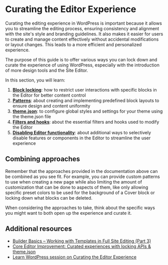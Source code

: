 # Curating the Editor Experience

Curating the editing experience in WordPress is important because it allows you to streamline the editing process, ensuring consistency and alignment with the site's style and branding guidelines. It also makes it easier for users to create and manage content effectively without accidental modifications or layout changes. This leads to a more efficient and personalized experience.

The purpose of this guide is to offer various ways you can lock down and curate the experience of using WordPress, especially with the introduction of more design tools and the Site Editor. 

In this section, you will learn:

1. [**Block locking**](https://developer.wordpress.org/block-editor/how-to-guides/curating-the-editor-experience/block-locking): how to restrict user interactions with specific blocks in the Editor for better content control
1. [**Patterns**](https://developer.wordpress.org/block-editor/how-to-guides/curating-the-editor-experience/patterns): about creating and implementing predefined block layouts to ensure design and content uniformity
1. [**theme.json**](https://developer.wordpress.org/block-editor/how-to-guides/curating-the-editor-experience/theme-json): to configure global styles and settings for your theme using the theme.json file
1. [**Filters and hooks**](https://developer.wordpress.org/block-editor/how-to-guides/curating-the-editor-experience/filters-and-hooks): about the essential filters and hooks used to modify the Editor
1. [**Disabling Editor functionality**](https://developer.wordpress.org/block-editor/how-to-guides/curating-the-editor-experience/disable-editor-functionality): about additional ways to selectively disable features or components in the Editor to streamline the user experience

## Combining approaches

Remember that the approaches provided in the documentation above can be combined as you see fit. For example, you can provide custom patterns to use when creating a new page while also limiting the amount of customization that can be done to aspects of them, like only allowing specific preset colors to be used for the background of a Cover block or locking down what blocks can be deleted. 

When considering the approaches to take, think about the specific ways you might want to both open up the experience and curate it. 

## Additional resources

- [Builder Basics – Working with Templates in Full Site Editing (Part 3)](https://wordpress.tv/2022/05/24/nick-diego-builder-basics-working-with-templates-in-full-site-editing-part-3/)
- [Core Editor Improvement: Curated experiences with locking APIs & theme.json](https://make.wordpress.org/core/2022/02/09/core-editor-improvement-curated-experiences-with-locking-apis-theme-json/)
- [Learn WordPress session on Curating the Editor Experience](https://wordpress.tv/2022/07/22/nick-diego-curating-the-editor-experience/)
